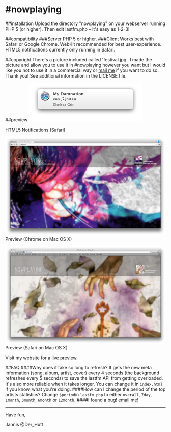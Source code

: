 \#nowplaying
==========

##installation
Upload the directory "nowplaying" on your webserver running PHP 5 (or higher). Then edit lastfm.php – it's easy as 1-2-3!

##compatibility
###Server
PHP 5 or higher.
###Client
Works best with Safari or Google Chrome. WebKit recommended for best user-experience. HTML5 notifications currently only running in Safari.

##copyright
There's a picture included called 'festival.jpg'. I made the picture and allow you to use it in \#nowplaying however you want but I would like you not to use it in a commercial way or [mail me](mailto:nowplaying@jh0.eu "write me an email!") if you want to do so. Thank you!
See additional information in the LICENSE file.

##preview
![HTML5 Notifications in Safari](HTML5_Notifications.png "HTML5 Notifications (Safari)")

HTML5 Notifications (Safari)

![Preview](Preview_2.png "Preview 2 (Chrome on Mac OS X)")
Preview (Chrome on Mac OS X)

![Preview](Preview.png "Preview (Safari on Mac OS X)")
Preview (Safari on Mac OS X)

Visit my website for a [live preview](http://nowplaying.jh0.eu "live preview").

##FAQ
####Why does it take so long to refresh?
It gets the new meta information (song, album, artist, cover) every 4 seconds (the background refreshes every 5 seconds) to save the lastfm API from getting overloaded. It's also more reliable when it takes longer. You can change it in `index.html` if you know, what you're doing.
####How can I change the period of the top artists statistics?
Change `$period`in `lastfm.php` to either `overall`, `7day`, `1month`, `3month`, `6month` or `12month`.
####I found a bug!
[email me!](mailto:nowplaying@jh0.eu "write me an email!")
***
Have fun, 

Jannis
@Der_Hutt
